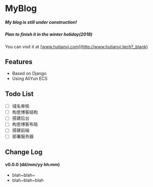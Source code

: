 # MyBlog

##### My blog is still under construction!
##### Plan to finish it in the winter holiday(2018)
You can visit it at [www.hutianyi.com](http://www.hutianyi.tech?_blank)
## Features
- Based on Django
- Using AliYun ECS

## Todo List
- [ ] 域名审核
- [ ] 构思博客结构
- [ ] 搭建后台
- [ ] 构思博客布局
- [ ] 搭建前端
- [ ] 部署服务器

## Change Log
#### v0.0.0 (dd/mm/yy hh:mm)
+ blah~blah~
+ blah~blah~blah
 